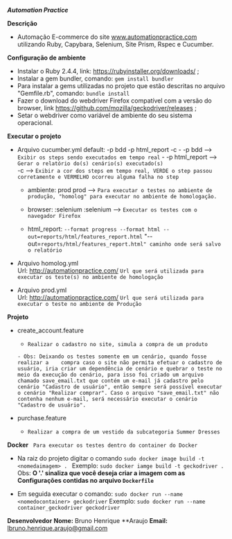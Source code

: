 
***Automation Practice***

**Descrição**
- Automação E-commerce do site www.automationpractice.com utilizando Ruby, Capybara, Selenium, Site Prism, Rspec e Cucumber.

**Configuração de ambiente**
  - Instalar o Ruby 2.4.4, link: https://rubyinstaller.org/downloads/ ;
  - Instalar a gem bundler, comando: `gem install bundler`
  - Para instalar a gems utilizadas no projeto que estão descritas no arquivo "Gemfile.rb", comando: `bundle install`
  - Fazer o download do webdriver Firefox compatível com a versão do browser, link https://github.com/mozilla/geckodriver/releases ;
  - Setar o webdriver como variável de ambiente do seu sistema operacional.

**Executar o projeto**
  - Arquivo cucumber.yml
      default: -p bdd -p html_report -c
         - -p bdd --> `Exibir os steps sendo executados em tempo real`
         - -p html_report --> `Gerar o relatório do(s) cenário(s) executado(s)`      
          -c --> `Exibir a cor dos steps em tempo real, VERDE o step passou corretamente e VERMELHO ocorreu alguma falha no step`

     - ambiente: prod
          prod --> `Para executar o testes no ambiente de produção, "homolog" para executar no ambiente de homologação.`

     - browser: :selenium
          :selenium --> `Executar os testes com o navegador Firefox`

     - html_report: `--format progress --format html --out=reports/html/features_report.html`
               "--out=`reports/html/features_report.html" caminho onde será salvo o relatório`

  - Arquivo homolog.yml           
        Url: http://automationpractice.com/
            `Url que será utilizada para executar os teste(s) no ambiente de homologação`

  - Arquivo prod.yml           
        Url: http://automationpractice.com/
            `Url que será utilizada para executar o teste no ambiente de Produção`

**Projeto**
  - create_account.feature
       - `Realizar o cadastro no site, simula a compra de um produto`

        - Obs: Deixando os testes somente em um cenário, quando fosse realizar a    compra caso o site não permita efetuar o cadastro de usuário, iria criar um dependência de cenário e quebrar o teste no meio da execução do cenário, para isso foi criado um arquivo chamado save_email.txt que contém um e-mail já cadastro pelo cenário "Cadastro de usuário", então sempre será possível executar o cenário "Realizar comprar". Caso o arquivo "save_email.txt" não contenha nenhum e-mail, será necessário executar o cenário "Cadastro de usuário".

  - purchase.feature
      - `Realizar a compra de um vestido da subcategoria Summer Dresses`


**Docker**
  ` Para executar os testes dentro do container do Docker`

  - Na raiz do projeto digitar o comando `sudo docker image build -t <nomedaimagem> . `
    Exemplo: `sudo docker iamge build -t geckodriver .`
      Obs: **O '.' sinaliza que você deseja criar a imagem com as Configurações contidas no arquivo `Dockerfile`**

  - Em seguida executar o comando: `sudo docker run --name <nomedocontainer> geckodriver`
      Exemplo: `sudo docker run --name container_geckodriver geckodriver`




**Desenvolvedor**
    **Nome:** Bruno Henrique **Araujo
    **Email:** lbruno.henrique.araujo@gmail.com
